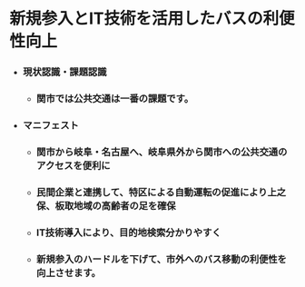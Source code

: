 # 新規参入とIT技術を活用したバスの利便性向上





- ### 現状認識・課題認識
    - ### 関市では公共交通は一番の課題です。
- ### マニフェスト
    - ### 関市から岐阜・名古屋へ、岐阜県外から関市への公共交通のアクセスを便利に
    - ### 民間企業と連携して、特区による自動運転の促進により上之保、板取地域の高齢者の足を確保
    - ### IT技術導入により、目的地検索分かりやすく
    - ### 新規参入のハードルを下げて、市外へのバス移動の利便性を向上させます。
